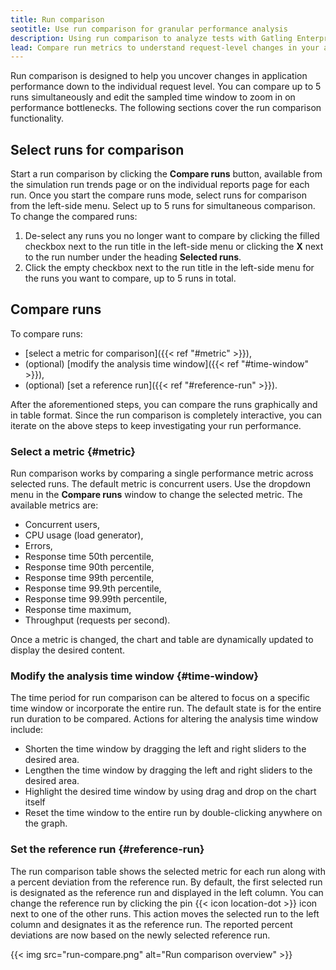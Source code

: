 ```yaml
---
title: Run comparison
seotitle: Use run comparison for granular performance analysis
description: Using run comparison to analyze tests with Gatling Enterprise
lead: Compare run metrics to understand request-level changes in your application performance.  
---
```


Run comparison is designed to help you uncover changes in application performance down to the individual request level. You can compare up to 5 runs simultaneously and edit the sampled time window to zoom in on performance bottlenecks. The following sections cover the run comparison functionality. 

## Select runs for comparison

Start a run comparison by clicking the **Compare runs** button, available from the simulation run trends page or on the individual reports page for each run. Once you start the compare runs mode, select runs for comparison from the left-side menu. Select up to 5 runs for simultaneous comparison. To change the compared runs:

1. De-select any runs you no longer want to compare by clicking the filled checkbox next to the run title in the left-side menu or clicking the **X** next to the run number under the heading **Selected runs**.
2. Click the empty checkbox next to the run title in the left-side menu for the runs you want to compare, up to 5 runs in total. 

## Compare runs

To compare runs:

- [select a metric for comparison]({{< ref "#metric" >}}),
- (optional) [modify the analysis time window]({{< ref "#time-window" >}}),
- (optional) [set a reference run]({{< ref "#reference-run" >}}).

After the aforementioned steps, you can compare the runs graphically and in table format. Since the run comparison is completely interactive, you can iterate on the above steps to keep investigating your run performance. 

### Select a metric {#metric}

Run comparison works by comparing a single performance metric across selected runs. The default metric is concurrent users. Use the dropdown menu in the  **Compare runs** window to change the selected metric. The available metrics are:

- Concurrent users,
- CPU usage (load generator),
- Errors,
- Response time 50th percentile,
- Response time 90th percentile,
- Response time 99th percentile,
- Response time 99.9th percentile,
- Response time 99.99th percentile,
- Response time maximum,
- Throughput (requests per second).

Once a metric is changed, the chart and table are dynamically updated to display the desired content. 

### Modify the analysis time window {#time-window}

The time period for run comparison can be altered to focus on a specific time window or incorporate the entire run. The default state is for the entire run duration to be compared. Actions for altering the analysis time window include: 

- Shorten the time window by dragging the left and right sliders to the desired area.
- Lengthen the time window by dragging the left and right sliders to the desired area.
- Highlight the desired time window by using drag and drop on the chart itself
- Reset the time window to the entire run by double-clicking anywhere on the graph. 

### Set the reference run {#reference-run}

The run comparison table shows the selected metric for each run along with a percent deviation from the reference run. By default, the first selected run is designated as the reference run and displayed in the left column. You can change the reference run by clicking the pin {{< icon location-dot >}} icon next to one of the other runs. This action moves the selected run to the left column and designates it as the reference run. The reported percent deviations are now based on the newly selected reference run. 

{{< img src="run-compare.png" alt="Run comparison overview" >}}
